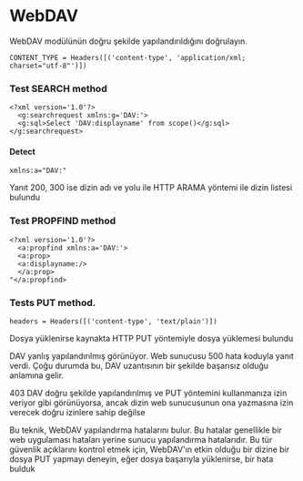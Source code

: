 # WebDAV 

WebDAV modülünün doğru şekilde yapılandırıldığını doğrulayın.


```
CONTENT_TYPE = Headers([('content-type', 'application/xml; charset="utf-8"')])
```

### Test SEARCH method

```
<?xml version='1.0'?>
  <g:searchrequest xmlns:g='DAV:'>
  <g:sql>Select 'DAV:displayname' from scope()</g:sql>
</g:searchrequest>
```

#### Detect
```
xmlns:a="DAV:"

```


Yanıt 200, 300 ise dizin adı ve yolu ile HTTP ARAMA yöntemi ile dizin listesi bulundu



### Test PROPFIND method

```
<?xml version='1.0'?>
  <a:propfind xmlns:a='DAV:'>
  <a:prop>
  <a:displayname:/>
  </a:prop>
"</a:propfind>
```

###  Tests PUT method.


```
headers = Headers([('content-type', 'text/plain')])

```

Dosya yüklenirse kaynakta HTTP PUT yöntemiyle dosya yüklemesi bulundu

DAV yanlış yapılandırılmış görünüyor. Web sunucusu 500 hata koduyla yanıt verdi. Çoğu durumda bu, DAV uzantısının bir şekilde başarısız olduğu anlamına gelir.

403 DAV doğru şekilde yapılandırılmış ve PUT yöntemini kullanmanıza izin veriyor gibi görünüyorsa, ancak dizin web sunucusunun ona yazmasına izin verecek doğru izinlere sahip değilse

Bu teknik, WebDAV yapılandırma hatalarını bulur. Bu hatalar genellikle bir web uygulaması hataları yerine sunucu yapılandırma hatalarıdır. Bu tür güvenlik açıklarını kontrol etmek için, WebDAV'ın etkin olduğu bir dizine bir dosya PUT yapmayı deneyin, eğer dosya başarıyla yüklenirse, bir hata bulduk
